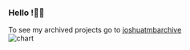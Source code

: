 
<!--
```sh
$ ### Hello !👋
$ npx @joshuat/cli
⸨░░░░░░░░░⠂⠂⠂⠂⠂⠂⠂⠂⠂⠂⸩ ⠴ fetchMetadata: resolveWithNewModule @joshuat/cli@1.7.2828

       ___         ___           ___           ___           ___           ___     
      /\  \       /\  \         /\  \         /\__\         /\__\         /\  \    
      \:\  \     /::\  \       /::\  \       /:/  /        /:/  /        /::\  \   
  ___ /::\__\   /:/\:\  \     /:/\ \  \     /:/__/        /:/  /        /:/\:\  \  
 /\  /:/\/__/  /:/  \:\  \   _\:\~\ \  \   /::\  \ ___   /:/  /  ___   /::\~\:\  \ 
 \:\/:/  /    /:/__/ \:\__\ /\ \:\ \ \__\ /:/\:\  /\__\ /:/__/  /\__\ /:/\:\ \:\__\
  \::/  /     \:\  \ /:/  / \:\ \:\ \/__/ \/__\:\/:/  / \:\  \ /:/  / \/__\:\/:/  /
   \/__/       \:\  /:/  /   \:\ \:\__\        \::/  /   \:\  /:/  /       \::/  / 
                \:\/:/  /     \:\/:/  /        /:/  /     \:\/:/  /        /:/  /  
                 \::/  /       \::/  /        /:/  /       \::/  /        /:/  /   
                  \/__/         \/__/         \/__/         \/__/         \/__/    

Back-End Developer • can write some Front-End • Freelancer by day • Super-hero Open-Sourcerer by night • 
❯ 🏡 Website           (Under construction)
❯ 📬 Email             Joshiirat@gmail.com
❯ 🐦 Twitter           (under construction)
❯ 📱 SMS               (ohhh ohhhh still working on it)
❯ 🔐 PGP Key           (Nothing to see here yet)

BTW the cli isn't running yet lol
```
-->
### Hello !👋🏾
To see my archived projects go to  [joshuatmbarchive](https://github.com/joshuatmbarchive) <br>
![chart](https://user-images.githubusercontent.com/87516124/136821381-b5b9e8ec-c7a2-403d-9a11-3ae07c93aa57.png)























